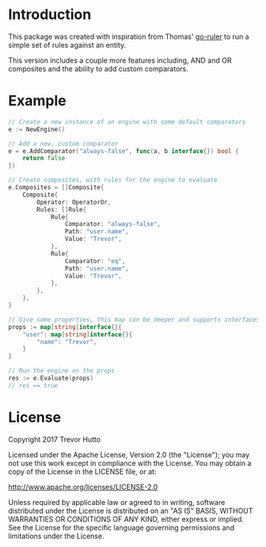 # Introduction
This package was created with inspiration from Thomas' [go-ruler](https://github.com/hopkinsth/go-ruler) to run a simple set of rules against an entity.

This version includes a couple more features including, AND and OR composites and the ability to add custom comparators.

# Example
```go
// Create a new instance of an engine with some default comparators
e := NewEngine()

// Add a new, custom comparator
e = e.AddComparator("always-false", func(a, b interface{}) bool {
    return false
})

// Create composites, with rules for the engine to evaluate
e.Composites = []Composite{
    Composite{
        Operator: OperatorOr,
        Rules: []Rule{
            Rule{
                Comparator: "always-false",
                Path: "user.name",
                Value: "Trevor",
            },
            Rule{
                Comparator: "eq",
                Path: "user.name",
                Value: "Trevor",
            },
        },
    },
}

// Give some properties, this map can be deeper and supports interfaces
props := map[string]interface{}{
    "user": map[string]interface{}{
        "name": "Trevor",
    }
}

// Run the engine on the props
res := e.Evaluate(props)
// res == true
```

# License

Copyright 2017 Trevor Hutto

Licensed under the Apache License, Version 2.0 (the "License"); you may not use this work except in compliance with the License. You may obtain a copy of the License in the LICENSE file, or at:

http://www.apache.org/licenses/LICENSE-2.0

Unless required by applicable law or agreed to in writing, software distributed under the License is distributed on an "AS IS" BASIS, WITHOUT WARRANTIES OR CONDITIONS OF ANY KIND, either express or implied. See the License for the specific language governing permissions and limitations under the License.